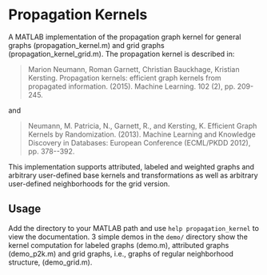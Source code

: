 Propagation Kernels
===================

A MATLAB implementation of the propagation graph kernel for general 
graphs (propagation\_kernel.m) and grid graphs (propagation\_kernel\_grid.m). 
The propagation kernel is described in:

> Marion Neumann, Roman Garnett, Christian Bauckhage, Kristian Kersting.
> Propagation kernels: efficient graph kernels from propagated information. (2015). 
> Machine Learning. 102 (2), pp. 209-245. 

and

> Neumann, M. Patricia, N., Garnett, R., and Kersting, K. Efficient
> Graph Kernels by Randomization. (2013). Machine Learning and
> Knowledge Discovery in Databases: European Conference (ECML/PKDD
> 2012), pp. 378--392.

This implementation supports attributed, labeled and weighted graphs and 
arbitrary user-defined base kernels and transformations as well as 
arbitrary user-defined neighborhoods for the grid version. 

Usage
-----

Add the directory to your MATLAB path and use `help
propagation_kernel` to view the documentation. 3 simple demos 
in the `demo/` directory show the kernel computation for labeled graphs 
(demo.m), attributed graphs (demo_p2k.m) 
and grid graphs, i.e., graphs of regular neighborhood structure, (demo_grid.m). 
